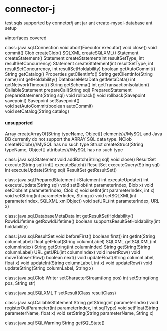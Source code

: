 # connector-j
test sqls supported by connetor/j
ant jar
ant create-mysql-database
ant setup

#interfaces covered

class: java.sql.Connection
void					abort(Executor executor)
void					close()
void                    commit()
Clob				   	createClob()
SQLXML				   	createSQLXML()
Statement              	createStatement()
Statement              	createStatement(int resultSetType, int resultSetConcurrency)
Statement				createStatement(int resultSetType, int resultSetConcurrency, int resultSetHoldability)
boolean					getAutoCommit()
String					getCatalog()
Properties				getClientInfo()
String					getClientInfo(String name)
int						getHoldability()
DatabaseMetaData       	getMetaData()
int						getNetworkTimeout()
String					getSchema()
int						getTransactionIsolation()
CallableStatement	   	prepareCall(String sql)
PreparedStatement      	prepareStatement(String sql)
void                  	rollback()
void                  	rollback(Savepoint savepoint)
Savepoint             	setSavepoint()                       
void                   	setAutoCommit(boolean autoCommit)                       
void                   	setCatalog(String catalog)
#### unsupported
Array					createArrayOf(String typeName, Object[] elements)//MySQL and Java DB currently do not support the ARRAY SQL data type.
NClob					createNClob()//MySQL has no such type
Struct					createStruct(String typeName, Object[] attributes)//MySQL has no such type

class: java.sql.Statement
void				  	addBatch(String sql)
void                  	close()
ResultSet             	execute(String sql)
int[]				  	executeBatch()
ResultSet             	executeQuery(String sql)
int                   	executeUpdate(String sql)
ResultSet             	getResultSet()

class: java.sql.PreparedStatement->Statement
int 				  	executeUpdate()
int                   	executeUpdate(String sql)
void					setBlob(int parameterIndex, Blob x)
void				  	setClob(int parameterIndex, Clob x) 
void                  	setInt(int parameterIndex, int x)
void  				  	setString(int parameterIndex, String x)
void	              	setSQLXML(int parameterIndex, SQLXML xmlObject)
void				  	setURL(int parameterIndex, URL x)



class: java.sql.DatabaseMetaData
int           		  	getResultSetHoldability()
RowIdLifetime 		  	getRowIdLifetime()
boolean       		  	supportsResultSetHoldability(int holdability)


class: java.sql.ResultSet
void                  	beforeFirst()
boolean	              	first()
int                   	getInt(String columnLabel)
float                 	getFloat(String columnLabel)
SQLXML				  	getSQLXML(int columnIndex)
String				  	getString(int columnIndex)
String                	getString(String columnLabel)
URL					  	getURL(int columnIndex)
void                  	insertRow()
void                  	moveToInsertRow()
boolean               	next()
void                  	updateFloat(String columnLabel, float x)
void                  	updateInt(String columnLabel, int x)
void                  	updateRow()
void                  	updateString(String columnLabel, String x)

class: java.sql.Clob
Writer 			      	setCharacterStream(long pos)
int					  	setString(long pos, String str)


class: java.sql.SQLXML
<T extends Result> T  	setResult(Class<T> resultClass)


class: java.sql.CallableStatement
String				  	getString(int parameterIndex)
void				  	registerOutParameter(int parameterIndex, int sqlType)
void				  	setFloat(String parameterName, float x)
void				  	setString(String parameterName, String x)



class: java.sql SQLWarning
String					getSQLState()









